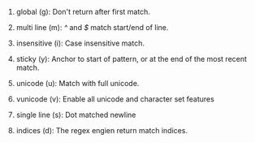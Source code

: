 1. global (g):
Don't return after first match.

2. multi line (m):
*^* and *$* match start/end of line.

3. insensitive (i):
Case insensitive match.

4. sticky (y):
Anchor to start of pattern, or at the end of the most recent match.

5. unicode (u):
Match with full unicode.

6. vunicode (v):
Enable all unicode and character set features

7. single line (s):
Dot matched newline

8. indices (d):
The regex engien return match indices.